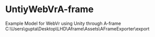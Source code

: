 # UntiyWebVrA-frame
Example Model for WebVr using Unity through A-frame
C:\Users\gupta\Desktop\LHD\Aframe\Assets\AFrameExporter\export
